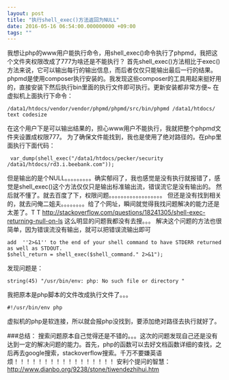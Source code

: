 ```yaml
---
layout: post
title: "执行shell_exec()方法返回为NULL"
date: 2016-05-16 06:54:00.000000000 +09:00
tags: ""
---
```

我想让php的www用户能执行命令，用shell_exec()命令执行了phpmd，我把这个文件夹权限改成了777为啥还是不能执行？
首先shell_exec()方法相比于exec()方法来说，它可以输出每行的输出信息，而后者仅仅只能输出最后一行的结果。
phpmd是使用composer执行安装的。我发现这些composer的工具用起来挺好用的，直接安装下然后执行bin里面的执行文件即可执行。更新安装都非常方便~
在虚拟机上面执行下命令：

    /data1/htdocs/vendor/vendor/phpmd/phpmd/src/bin/phpmd /data1/htdocs/ text codesize
在这个用户下是可以输出结果的，担心www用户不能执行，我就把整个phpmd文件夹设置成权限777。
为了确保文件能找到，我也是使用了绝对路径的。在php里面执行下面代码：

     var_dump(shell_exec("/data1/htdocs/pecker/security /data1/htdocs/rd3.i.beebank.com"));
但是输出的是个NULL。。。。。。。。。确实郁闷了，我也感觉是没有执行就报错了，感觉是shell_exec()这个方法仅仅只是输出标准输出流，错误流它是没有输出的。
然后就不懂了。就去百度了下，权限问题。。。。。。。。。。。。。。。。。。
但还是没有找到相关的，就去问俺二姐夫。。。。。。。。给了个网址，瞬间就觉得我找问题解决的能力还是太差了。T T
http://stackoverflow.com/questions/18241305/shell-exec-returning-null-on-ls
这么明显的问题我都没有去搜。。。
解决这个问题的方法也很简单，因为错误流没有输出，就可以把错误流输出即可

    add  ''2>&1'' to the end of your shell command to have STDERR returned as well as STDOUT.
    $shell_return = shell_exec($shell_command." 2>&1");
发现问题是：

    string(45) "/usr/bin/env: php: No such file or directory "
我把原本是php脚本的文件改成执行文件了。。。

    #!/usr/bin/env php
虚拟机的php是软连接，所以就会报php没找到，要添加绝对路径去执行就好了。

###总结：
搜索问题原本自己觉得还是不错的。。。这次的问题发现自己还是没有达到一定的解决问题的能力。首先，php的函数可以去好文档函数详细的查找，之后再去google搜索，stackoverflow搜索。千万不要嫌英语烦！！！！！！！！！！！！！！！！！
安利个提问的智慧：http://www.dianbo.org/9238/stone/tiwendezhihui.htm